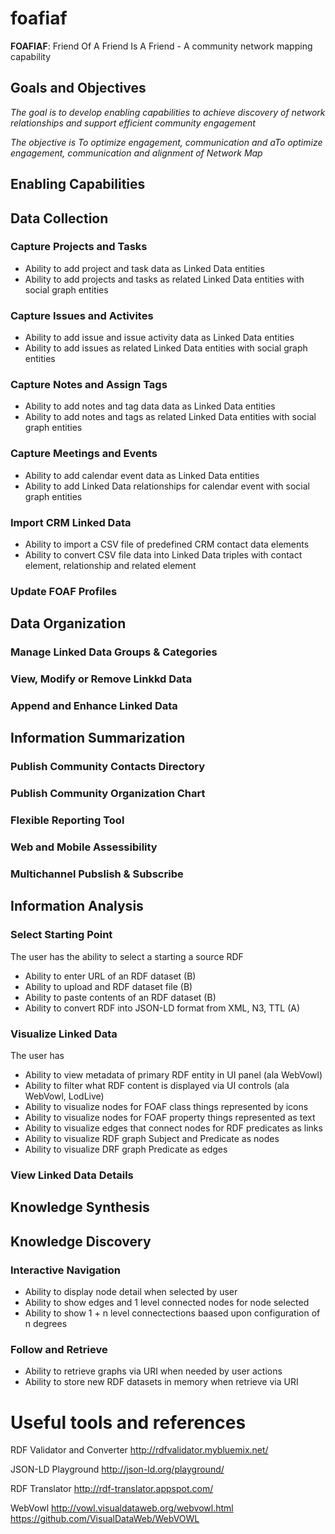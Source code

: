 # foafiaf
__FOAFIAF__: Friend Of A Friend Is A Friend - A community network mapping capability


## Goals and Objectives
_The goal is to develop enabling capabilities to achieve discovery of network relationships and support efficient community engagement_

_The objective is To optimize engagement, communication and aTo optimize engagement, communication and alignment of Network Map_

## Enabling Capabilities


## Data Collection

### Capture Projects and Tasks
* Ability to add project and task data as Linked Data entities
* Ability to add projects and tasks as related Linked Data entities with social graph entities

### Capture Issues and Activites
* Ability to add issue and issue activity data as Linked Data entities
* Ability to add issues as related Linked Data entities with social graph entities

### Capture Notes and Assign Tags
* Ability to add notes and tag data data as Linked Data entities
* Ability to add notes and tags as related Linked Data entities with social graph entities

### Capture Meetings and Events
* Ability to add calendar event data as Linked Data entities
* Ability to add Linked Data relationships for calendar event with social graph entities

### Import CRM Linked Data
* Ability to import a CSV file of predefined CRM contact data elements
* Ability to convert CSV file data into Linked Data triples with contact element, relationship and related element

### Update FOAF Profiles


## Data Organization

### Manage Linked Data Groups & Categories
### View, Modify or Remove Linkkd Data
### Append and Enhance Linked Data


## Information Summarization

### Publish Community Contacts Directory
### Publish Community Organization Chart
### Flexible Reporting Tool
### Web and Mobile Assessibility
### Multichannel Pubslish & Subscribe


## Information Analysis

### Select Starting Point
The user has the ability to select a starting a source RDF 
* Ability to enter URL of an RDF dataset (B)
* Ability to upload and RDF dataset file (B)
* Ability to paste contents of an RDF dataset (B)
* Ability to convert RDF into JSON-LD format from XML, N3, TTL (A)

### Visualize Linked Data
The user has
* Ability to view metadata of primary RDF entity in UI panel (ala WebVowl)
* Ability to filter what RDF content is displayed via UI controls (ala WebVowl, LodLive)
* Ability to visualize nodes for FOAF class things represented by icons
* Ability to visualize nodes for FOAF property things represented as text
* Ability to visualize edges that connect nodes for RDF predicates as links
* Ability to visualize RDF graph Subject and Predicate as nodes
* Ability to visualize DRF graph Predicate as edges

### View Linked Data Details

## Knowledge Synthesis



## Knowledge Discovery

### Interactive Navigation
* Ability to display node detail when selected by user
* Ability to show edges and 1 level connected nodes for node selected
* Ability to show 1 + n level connectections baased upon configuration of n degrees

### Follow and Retrieve
* Ability to retrieve graphs via URI when needed by user actions
* Ability to store new RDF datasets in memory when retrieve via URI






# Useful tools and references

RDF Validator and Converter
http://rdfvalidator.mybluemix.net/

JSON-LD Playground
http://json-ld.org/playground/

RDF Translator
http://rdf-translator.appspot.com/

WebVowl
http://vowl.visualdataweb.org/webvowl.html
https://github.com/VisualDataWeb/WebVOWL

